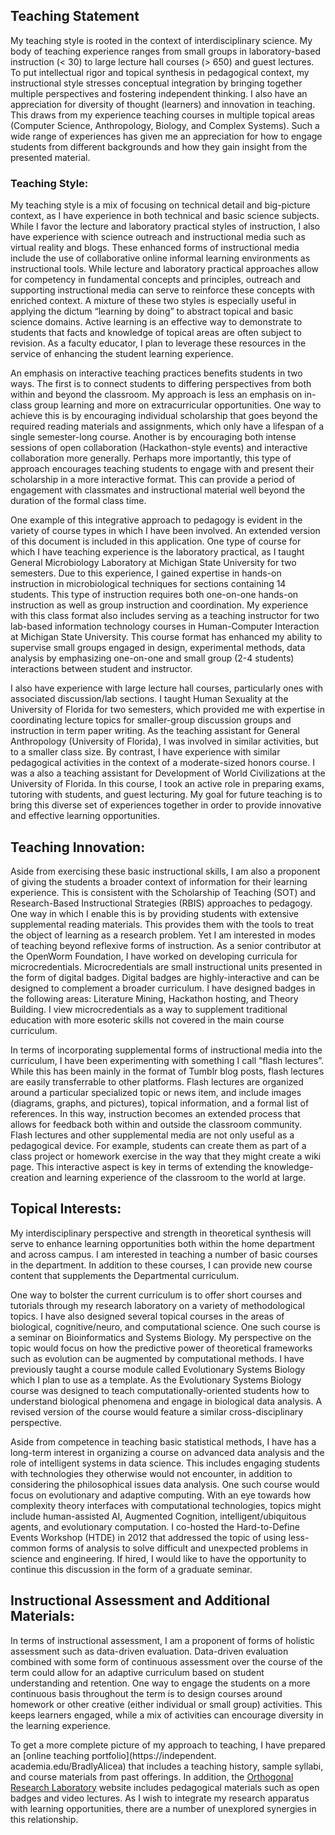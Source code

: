 ## Teaching Statement

My teaching style is rooted in the context of interdisciplinary science. My body of teaching experience ranges from small groups in laboratory-based instruction (< 30) to large lecture hall courses (> 650) and guest lectures. To put intellectual rigor and topical synthesis in pedagogical context, my instructional style stresses conceptual integration by bringing together multiple perspectives and fostering independent thinking. I also have an appreciation for diversity of thought (learners) and innovation in teaching. This draws from my experience teaching courses in multiple topical areas (Computer Science, Anthropology, Biology, and Complex Systems). Such a wide range of experiences has given me an appreciation for how to engage students from different backgrounds and how they gain insight from the presented material. 

### Teaching Style:<br>
My teaching style is a mix of focusing on technical detail and big-picture context, as I have experience in both technical and basic science subjects. While I favor the lecture and laboratory practical styles of instruction, I also have experience with science outreach and instructional media such as virtual reality and blogs. These enhanced forms of instructional media include the use of collaborative online informal learning environments as instructional tools. While lecture and laboratory practical approaches allow for competency in fundamental concepts and principles, outreach and supporting instructional media can serve to reinforce these concepts with enriched context. A mixture of these two styles is especially useful in applying the dictum “learning by doing” to abstract topical and basic science domains. Active learning is an effective way to demonstrate to students that facts and knowledge of topical areas are often subject to revision.  As a faculty educator, I plan to leverage these resources in the service of enhancing the student learning experience. 

An emphasis on interactive teaching practices benefits students in two ways. The first is to connect students to differing perspectives from both within and beyond the classroom. My approach is less an emphasis on in-class group learning and more on extracurricular opportunities. One way to achieve this is by encouraging individual scholarship that goes beyond the required reading materials and assignments, which only have a lifespan of a single semester-long course. Another is by encouraging both intense sessions of open collaboration (Hackathon-style events) and interactive collaboration more generally. Perhaps more importantly, this type of approach encourages teaching students to engage with and present their scholarship in a more interactive format. This can provide a period of engagement with classmates and instructional material well beyond the duration of the formal class time. 

One example of this integrative approach to pedagogy is evident in the variety of course types in which I have been involved. An extended version of this document is included in this application. One type of course for which I have teaching experience is the laboratory practical, as I taught General Microbiology Laboratory at Michigan State University for two semesters. Due to this experience, I gained expertise in hands-on instruction in microbiological techniques for sections containing 14 students. This type of instruction requires both one-on-one hands-on instruction as well as group instruction and coordination. My experience with this class format also includes serving as a teaching instructor for two lab-based information technology courses in Human-Computer Interaction at Michigan State University. This course format has enhanced my ability to supervise small groups engaged in design, experimental methods, data analysis by emphasizing one-on-one and small group (2-4 students) interactions between student and instructor.

I also have experience with large lecture hall courses, particularly ones with associated discussion/lab sections. I taught Human Sexuality at the University of Florida for two semesters, which provided me with expertise in coordinating lecture topics for smaller-group discussion groups and instruction in term paper writing. As the teaching assistant for General Anthropology (University of Florida), I was involved in similar activities, but to a smaller class size. By contrast, I have experience with similar pedagogical activities in the context of a moderate-sized honors course. I was a also a teaching assistant for Development of World Civilizations at the University of Florida. In this course, I took an active role in preparing exams, tutoring with students, and guest lecturing. My goal for future teaching is to bring this diverse set of experiences together in order to provide innovative and effective learning opportunities.

## Teaching Innovation:<br>
Aside from exercising these basic instructional skills, I am also a proponent of giving the students a broader context of information for their learning experience. This is consistent with the Scholarship of Teaching (SOT) and Research-Based Instructional Strategies (RBIS) approaches to pedagogy. One way in which I enable this is by providing students with extensive supplemental reading materials. This provides them with the tools to treat the object of learning as a research problem. Yet I am interested in modes of teaching beyond 
reflexive forms of instruction. As a senior contributor at the OpenWorm Foundation, I have worked on developing curricula for microcredentials. Microcredentials are small instructional units presented in the form of digital badges. Digital badges are highly-interactive and can be designed to complement a broader curriculum. I have designed badges in the following areas: Literature Mining, Hackathon hosting, and Theory Building. I view microcredentials as a way to supplement traditional education with more esoteric skills not covered in the main course curriculum.

In terms of incorporating supplemental forms of instructional media into the curriculum, I have been experimenting with something I call “flash lectures”. While this has been mainly in the format of Tumblr blog posts, flash lectures are easily transferrable to other platforms. Flash lectures are organized around a particular specialized topic or news item, and include images (diagrams, graphs, and pictures), topical information, and a formal list of references. In this way, instruction becomes an extended process that allows for feedback both within and outside the classroom community. Flash lectures and other supplemental media are not only useful as a pedagogical device. For example, students can create them as part of a class project or homework exercise in the way that they might create a wiki page. This interactive aspect is key in terms of extending the knowledge-creation and learning experience of the classroom to the world at large.

## Topical Interests:<br>
My interdisciplinary perspective and strength in theoretical synthesis will serve to enhance learning opportunities both within the home department and across campus. I am interested in teaching a number of basic courses in the department. In addition to these courses, I can provide new course content that supplements the Departmental curriculum. 

One way to bolster the current curriculum is to offer short courses and tutorials through my research laboratory on a variety of methodological topics. I have also designed several topical courses in the areas of biological, cognitive/neuro, and computational science. One such course is a seminar on Bioinformatics and Systems Biology. My perspective on the topic would focus on how the predictive power of theoretical frameworks such as evolution can be augmented by computational methods. I have previously taught a course module called Evolutionary Systems Biology which I plan to use as a template. As the Evolutionary Systems Biology course was designed to teach computationally-oriented students how to understand biological phenomena and engage in biological data analysis. A revised version of the course would feature a similar cross-disciplinary perspective.

Aside from competence in teaching basic statistical methods, I have has a long-term interest in organizing a course on advanced data analysis and the role of intelligent systems in data science. This includes engaging students with technologies they otherwise would not encounter, in addition to considering the philosophical issues data analysis. One such course would focus on evolutionary and adaptive computing. With an eye towards how complexity theory interfaces with computational technologies, topics might include human-assisted AI, Augmented Cognition, intelligent/ubiquitous agents, and evolutionary computation. I co-hosted the Hard-to-Define Events Workshop (HTDE) in 2012 that addressed the topic of using less-common forms of analysis to solve difficult and unexpected problems in science and engineering. If hired, I would like to have the opportunity to continue this discussion in the form of a graduate seminar.

## Instructional Assessment and Additional Materials:<br>
In terms of instructional assessment, I am a proponent of forms of holistic assessment such as data-driven evaluation. Data-driven evaluation combined with some form of continuous assessment over the course of the term could allow for an adaptive curriculum based on student understanding and retention. One way to engage the students on a more continuous basis throughout the term is to design courses around homework or other creative (either individual or small group) activities. This keeps learners engaged, while a mix of activities can encourage diversity in the learning experience. 

To get a more complete picture of my approach to teaching, I have prepared an [online teaching portfolio](https://independent. academia.edu/BradlyAlicea) that includes a teaching history, sample syllabi, and course materials from past offerings. In addition, the [Orthogonal Research Laboratory](https://orthogonal-research.weebly.com/) website includes pedagogical materials such as open badges and video lectures. As I wish to integrate my research apparatus with learning opportunities, there are a number of unexplored synergies in this relationship.

